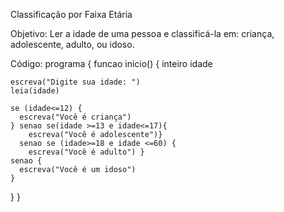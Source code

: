 Classificação por Faixa Etária

Objetivo: Ler a idade de uma pessoa e classificá-la em: criança, adolescente, adulto, ou idoso.

Código:
 programa {
  funcao inicio() {
    inteiro idade

    escreva("Digite sua idade: ")
    leia(idade)

    se (idade<=12) {
      escreva("Você é criança")
    } senao se(idade >=13 e idade<=17){
        escreva("Você é adolescente")}
      senao se (idade>=18 e idade <=60) {
        escreva("Você é adulto") }
    senao {
      escreva("Você é um idoso")
    }



  }
}

